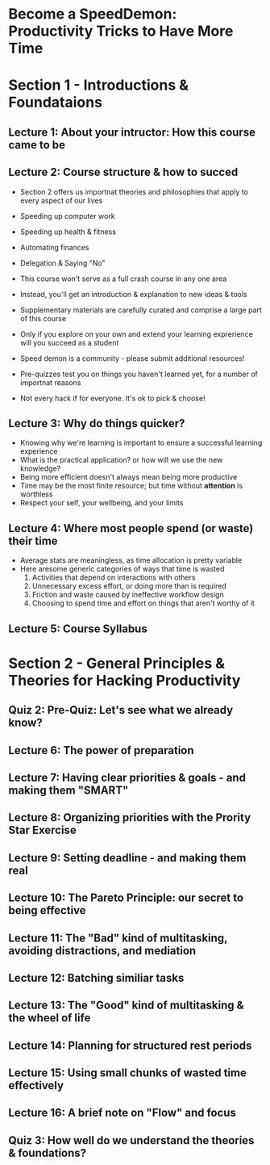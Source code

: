 # Become a SpeedDemon: Productivity Tricks to Have More Time

# Section 1 - Introductions & Foundataions

## Lecture 1: About your intructor: How this course came to be

## Lecture 2: Course structure & how to succed
* Section 2 offers us importnat theories and philosophies that apply to
  every aspect of our lives
* Speeding up computer work
* Speeding up health & fitness
* Automating finances
* Delegation & Saying "No"

* This course won't serve as a full crash course in any one area
* Instead, you'll get an introduction & explanation to new ideas & tools
* Supplementary materials are carefully curated and comprise a large
  part of this course
* Only if you explore on your own and extend your learning exprerience
  will you succeed as a student

* Speed demon is a community - please submit additional resources!
* Pre-quizzes test you on things you haven't learned yet, for a number
  of importnat reasons

* Not every hack if for everyone. It's ok to pick & choose!

## Lecture 3: Why do things quicker?
* Knowing why we're learning is important to ensure a successful
  learning experience
* What is the practical application? or how will we use the new
  knowledge?
* Being more efficient doesn't always mean being more productive
* Time may be the most finite resource; but time without **attention**
  is worthless
* Respect your self, your wellbeing, and your limits

## Lecture 4: Where most people spend (or waste) their time
* Average stats are meaningless, as time allocation is pretty variable
* Here aresome generic categories of ways that time is wasted
  1. Activities that depend on interactions with others
  2. Unnecessary excess effort, or doing more than is required
  3. Friction and waste caused by ineffective workflow design
  4. Choosing to spend time and effort on things that aren't worthy of
     it

## Lecture 5: Course Syllabus

# Section 2 - General Principles & Theories for Hacking Productivity

## Quiz 2: Pre-Quiz: Let's see what we already know?

## Lecture 6: The power of preparation

## Lecture 7: Having clear priorities & goals - and making them "SMART"

## Lecture 8: Organizing priorities with the Prority Star Exercise

## Lecture 9: Setting deadline - and making them real

## Lecture 10: The Pareto Principle: our secret to being effective

## Lecture 11: The "Bad" kind of multitasking, avoiding distractions, and mediation

## Lecture 12: Batching similiar tasks

## Lecture 13: The "Good" kind of multitasking & the wheel of life

## Lecture 14: Planning for structured rest periods

## Lecture 15: Using small chunks of wasted time effectively

## Lecture 16: A brief note on "Flow" and focus

## Quiz 3: How well do we understand the theories & foundations?
